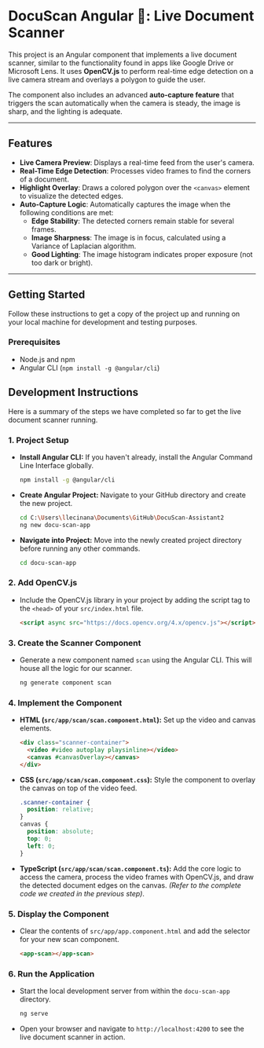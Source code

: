 # DocuScan Angular 📸: Live Document Scanner

This project is an Angular component that implements a live document scanner, similar to the functionality found in apps like Google Drive or Microsoft Lens. It uses **OpenCV.js** to perform real-time edge detection on a live camera stream and overlays a polygon to guide the user.

The component also includes an advanced **auto-capture feature** that triggers the scan automatically when the camera is steady, the image is sharp, and the lighting is adequate.

-----

## Features

  * **Live Camera Preview**: Displays a real-time feed from the user's camera.
  * **Real-Time Edge Detection**: Processes video frames to find the corners of a document.
  * **Highlight Overlay**: Draws a colored polygon over the `<canvas>` element to visualize the detected edges.
  * **Auto-Capture Logic**: Automatically captures the image when the following conditions are met:
      * **Edge Stability**: The detected corners remain stable for several frames.
      * **Image Sharpness**: The image is in focus, calculated using a Variance of Laplacian algorithm.
      * **Good Lighting**: The image histogram indicates proper exposure (not too dark or bright).

-----

## Getting Started

Follow these instructions to get a copy of the project up and running on your local machine for development and testing purposes.

### Prerequisites

  * Node.js and npm
  * Angular CLI (`npm install -g @angular/cli`)




## Development Instructions

Here is a summary of the steps we have completed so far to get the live document scanner running.

### 1\. Project Setup

  * **Install Angular CLI:** If you haven't already, install the Angular Command Line Interface globally.
    ```bash
    npm install -g @angular/cli
    ```
  * **Create Angular Project:** Navigate to your GitHub directory and create the new project.
    ```bash
    cd C:\Users\llecinana\Documents\GitHub\DocuScan-Assistant2
    ng new docu-scan-app
    ```
  * **Navigate into Project:** Move into the newly created project directory before running any other commands.
    ```bash
    cd docu-scan-app
    ```

### 2\. Add OpenCV.js

  * Include the OpenCV.js library in your project by adding the script tag to the `<head>` of your `src/index.html` file.
    ```html
    <script async src="https://docs.opencv.org/4.x/opencv.js"></script>
    ```

### 3\. Create the Scanner Component

  * Generate a new component named `scan` using the Angular CLI. This will house all the logic for our scanner.
    ```bash
    ng generate component scan
    ```

### 4\. Implement the Component

  * **HTML (`src/app/scan/scan.component.html`):** Set up the video and canvas elements.
    ```html
    <div class="scanner-container">
      <video #video autoplay playsinline></video>
      <canvas #canvasOverlay></canvas>
    </div>
    ```
  * **CSS (`src/app/scan/scan.component.css`):** Style the component to overlay the canvas on top of the video feed.
    ```css
    .scanner-container {
      position: relative;
    } 
    canvas {
      position: absolute;
      top: 0;
      left: 0;
    }
    ```
  * **TypeScript (`src/app/scan/scan.component.ts`):** Add the core logic to access the camera, process the video frames with OpenCV.js, and draw the detected document edges on the canvas. *(Refer to the complete code we created in the previous step)*.

### 5\. Display the Component

  * Clear the contents of `src/app/app.component.html` and add the selector for your new scan component.
    ```html
    <app-scan></app-scan>
    ```

### 6\. Run the Application

  * Start the local development server from within the `docu-scan-app` directory.
    ```bash
    ng serve
    ```
  * Open your browser and navigate to `http://localhost:4200` to see the live document scanner in action.